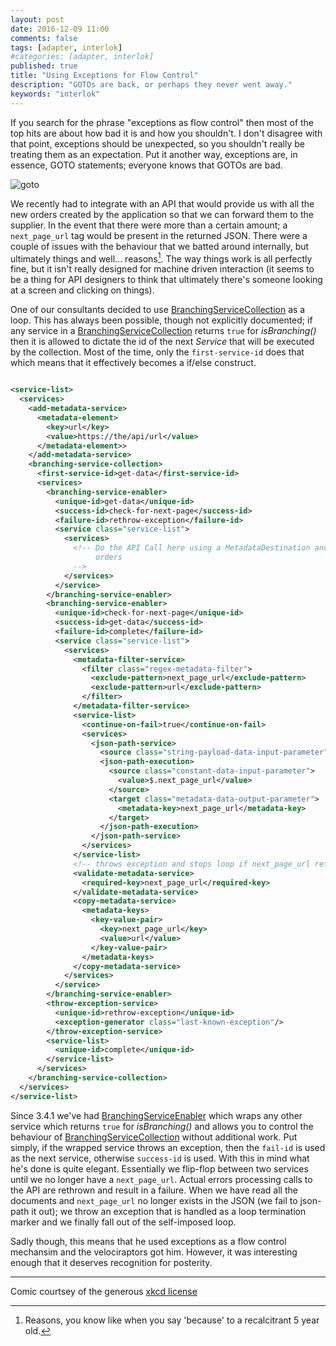 ```yaml
---
layout: post
date: 2016-12-09 11:00
comments: false
tags: [adapter, interlok]
#categories: [adapter, interlok]
published: true
title: "Using Exceptions for Flow Control"
description: "GOTOs are back, or perhaps they never went away."
keywords: "interlok"
---
```



If you search for the phrase "exceptions as flow control" then most of the top hits are about how bad it is and how you shouldn't. I don't disagree with that point, exceptions should be unexpected, so you shouldn't really be treating them as an expectation. Put it another way, exceptions are, in essence, GOTO statements; everyone knows that GOTOs are bad.

![goto](https://imgs.xkcd.com/comics/goto.png)

We recently had to integrate with an API that would provide us with all the new orders created by the application so that we can forward them to the supplier. In the event that there were more than a certain  amount; a `next_page_url` tag would be present in the returned JSON. There were a couple of issues with the behaviour that we batted around internally, but ultimately things and well... reasons[^1]. The way things work is all perfectly fine, but it isn't really designed for machine driven interaction (it seems to be a thing for API designers to think that ultimately there's someone looking at a screen and clicking on things).

One of our consultants decided to use [BranchingServiceCollection][] as a loop. This has always been possible, though not explicitly documented; if any service in a [BranchingServiceCollection][] returns `true` for _isBranching()_ then it is allowed to dictate the id of the next _Service_ that will be executed by the collection. Most of the time, only the `first-service-id` does that which means that it effectively becomes a if/else construct.

```xml

<service-list>
  <services>
    <add-metadata-service>
      <metadata-element>
        <key>url</key>
        <value>https://the/api/url</value>
      </metadata-element>>
    </add-metadata-service>
    <branching-service-collection>
      <first-service-id>get-data</first-service-id>
      <services>
        <branching-service-enabler>
          <unique-id>get-data</unique-id>
          <success-id>check-for-next-page</success-id>
          <failure-id>rethrow-exception</failure-id>
          <service class="service-list">
            <services>
              <!-- Do the API Call here using a MetadataDestination and process each of the
                   orders
              -->
            </services>
          </service>
        </branching-service-enabler>
        <branching-service-enabler>
          <unique-id>check-for-next-page</unique-id>
          <success-id>get-data</success-id>
          <failure-id>complete</failure-id>
          <service class="service-list">
            <services>
              <metadata-filter-service>
                <filter class="regex-metadata-filter">
                  <exclude-pattern>next_page_url</exclude-pattern>
                  <exclude-pattern>url</exclude-pattern>
                </filter>
              </metadata-filter-service>
              <service-list>
                <continue-on-fail>true</continue-on-fail>
                <services>
                  <json-path-service>
                    <source class="string-payload-data-input-parameter"/>
                    <json-path-execution>
                      <source class="constant-data-input-parameter">
                        <value>$.next_page_url</value>
                      </source>
                      <target class="metadata-data-output-parameter">
                        <metadata-key>next_page_url</metadata-key>
                      </target>
                    </json-path-execution>
                  </json-path-service>
                </services>
              </service-list>
              <!-- throws exception and stops loop if next_page_url returns null -->
              <validate-metadata-service>
                <required-key>next_page_url</required-key>
              </validate-metadata-service>
              <copy-metadata-service>
                <metadata-keys>
                  <key-value-pair>
                    <key>next_page_url</key>
                    <value>url</value>
                  </key-value-pair>
                </metadata-keys>
              </copy-metadata-service>
            </services>
          </service>
        </branching-service-enabler>
        <throw-exception-service>
          <unique-id>rethrow-exception</unique-id>
          <exception-generator class="last-known-exception"/>
        </throw-exception-service>
        <service-list>
          <unique-id>complete</unique-id>
        </service-list>
      </services>
    </branching-service-collection>
  </services>
</service-list>

```

Since 3.4.1 we've had [BranchingServiceEnabler][] which wraps any other service which returns `true` for _isBranching()_ and allows you to control the behaviour of [BranchingServiceCollection][] without additional work. Put simply, if the wrapped service throws an exception, then the `fail-id` is used as the next service, otherwise `success-id` is used. With this in mind what he's done is quite elegant. Essentially we flip-flop between two services until we no longer have a `next_page_url`. Actual errors processing calls to the API are rethrown and result in a failure. When we have read all the documents and `next_page_url` no longer exists in the JSON (we fail to json-path it out); we throw an exception that is handled as a loop termination marker and we finally fall out of the self-imposed loop.

Sadly though, this means that he used exceptions as a flow control mechansim and the velociraptors got him. However, it was interesting enough that it deserves recognition for posterity.

---
Comic courtsey of the generous [xkcd license](http://xkcd.com/license.html)

[^1]: Reasons, you know like when you say 'because' to a recalcitrant 5 year old.

[BranchingServiceCollection]: https://development.adaptris.net/javadocs/v3-snapshot/Interlok-API/com/adaptris/core/BranchingServiceCollection.html
[BranchingServiceEnabler]: https://development.adaptris.net/javadocs/v3-snapshot/Interlok-API/com/adaptris/core/services/BranchingServiceEnabler.html
